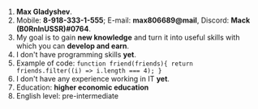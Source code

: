 1. **Max Gladyshev**.
2. Mobile: **8-918-333-1-555**; E-mail: **max806689@mail**, Discord: **Mack (B0RnInUSSR)#0764**.
3. My goal is to gain **new knowledge** and turn it into useful skills with which you can **develop and earn**.
4. I don't have programming skills **yet**.
5. Example of code: ``function friend(friends){ return friends.filter((i) => i.length === 4); }``
6. I don't have any experience working in IT **yet**.
7. Education: **higher economic education**
8. English level: pre-intermediate